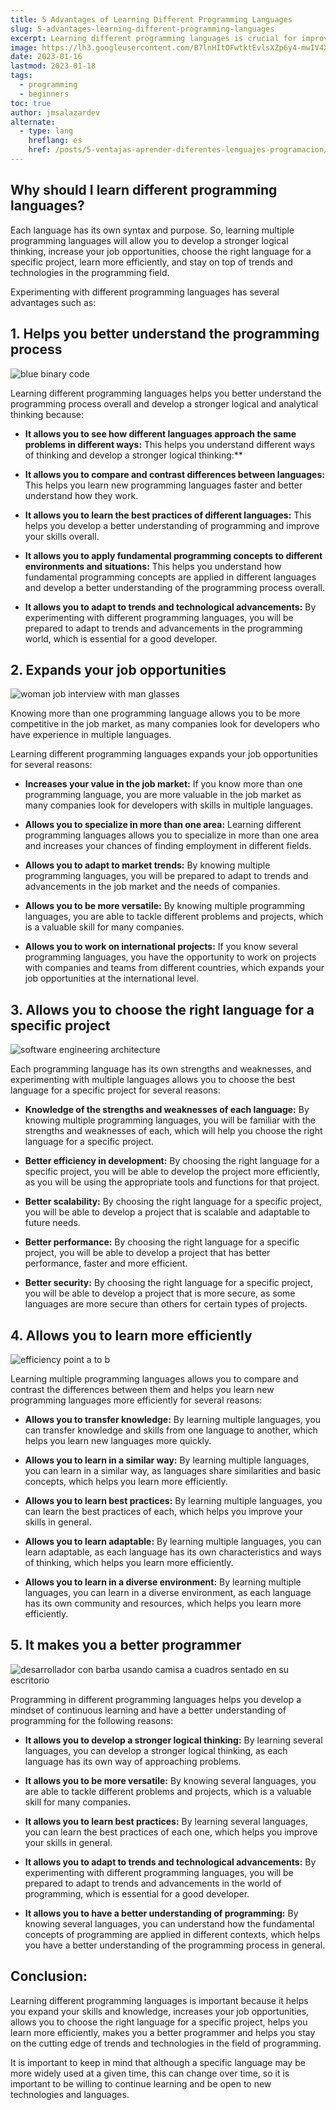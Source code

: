 ```yaml
---
title: 5 Advantages of Learning Different Programming Languages
slug: 5-advantages-learning-different-programming-languages
excerpt: Learning different programming languages is crucial for improving your skills and knowledge as a programmer.
image: https://lh3.googleusercontent.com/B7lnHItOFwtktEvlsXZp6y4-mwIV4XyXMQvS8LThKXnPZTXzj7Emgo5jJRNbs00cQ79Qxuk03BbL-LmqXlrd-tzFkRmrZD7GsqPUB2i-umsor27Jz7hYJ6iBAczbUfm9ppv7TNHI1LU#width=4898&height=2755
date: 2023-01-16
lastmod: 2023-01-18
tags:
  - programming
  - beginners
toc: true
author: jmsalazardev
alternate:
  - type: lang
    hreflang: es
    href: /posts/5-ventajas-aprender-diferentes-lenguajes-programacion/
---
```


## Why should I learn different programming languages?

Each language has its own syntax and purpose. So, learning multiple programming languages will allow you to develop a stronger logical thinking, increase your job opportunities, choose the right language for a specific project, learn more efficiently, and stay on top of trends and technologies in the programming field.

Experimenting with different programming languages has several advantages such as:

## 1. Helps you better understand the programming process

![blue binary code](https://lh3.googleusercontent.com/Hly6l9qqthi4Tmejldj72UcLVJvJvn8ab2fopC8ZpLZ0PJAf_7jmFNcYMOFameO9u-2_aNoXf5WzDYlAtqwMJMmDBb2LQe-fXzMuGV5_IeKLr_ECZ6o-7zzQBBc9M6Y5z0C6U1SRPig#width=3200&height=1800 "Binary Code")

Learning different programming languages helps you better understand the programming process overall and develop a stronger logical and analytical thinking because:

- **It allows you to see how different languages approach the same problems in different ways:**
  This helps you understand different ways of thinking and develop a stronger logical thinking:\*\*

- **It allows you to compare and contrast differences between languages:**
  This helps you learn new programming languages faster and better understand how they work.

- **It allows you to learn the best practices of different languages:**
  This helps you develop a better understanding of programming and improve your skills overall.

- **It allows you to apply fundamental programming concepts to different environments and situations:**
  This helps you understand how fundamental programming concepts are applied in different languages and develop a better understanding of the programming process overall.

- **It allows you to adapt to trends and technological advancements:**
  By experimenting with different programming languages, you will be prepared to adapt to trends and advancements in the programming world, which is essential for a good developer.

## 2. Expands your job opportunities

![woman job interview with man glasses](https://lh3.googleusercontent.com/SGZmG0Dns3cEJ6SPWgucNqJqBQjMAOjpEuYUxfvHhuTJxY16pXQzyYeG3cEO3XrmQkNmirQNNTV68UY0CdGwInNrzM4JqmtulYXVVsunpCPru3_C2G4MjrgnbGmhy8_nchp5B52MPmw#width=2448&height=1377 "Job Interview")

Knowing more than one programming language allows you to be more competitive in the job market, as many companies look for developers who have experience in multiple languages.

Learning different programming languages expands your job opportunities for several reasons:

- **Increases your value in the job market:**
  If you know more than one programming language, you are more valuable in the job market as many companies look for developers with skills in multiple languages.

- **Allows you to specialize in more than one area:**
  Learning different programming languages allows you to specialize in more than one area and increases your chances of finding employment in different fields.

- **Allows you to adapt to market trends:**
  By knowing multiple programming languages, you will be prepared to adapt to trends and advancements in the job market and the needs of companies.

- **Allows you to be more versatile:**
  By knowing multiple programming languages, you are able to tackle different problems and projects, which is a valuable skill for many companies.

- **Allows you to work on international projects:**
  If you know several programming languages, you have the opportunity to work on projects with companies and teams from different countries, which expands your job opportunities at the international level.

## 3. Allows you to choose the right language for a specific project

![software engineering architecture](https://lh3.googleusercontent.com/s5wR9nNmbppSwk6m2S1oGoymo6aR86zNsnK3xN8BtnoSGsn_YbppE7kxJ3gfj9VlacyOUF4JGmIA-rd_HHkQhLQQh36dviuIxTV5NI9MCnw8Asb0dnF5LjQEZeLdQ__8NQp8mXP0NBU#width=2448&height=1377 "Software Architecture")

Each programming language has its own strengths and weaknesses, and experimenting with multiple languages allows you to choose the best language for a specific project for several reasons:

- **Knowledge of the strengths and weaknesses of each language:**
  By knowing multiple programming languages, you will be familiar with the strengths and weaknesses of each, which will help you choose the right language for a specific project.

- **Better efficiency in development:**
  By choosing the right language for a specific project, you will be able to develop the project more efficiently, as you will be using the appropriate tools and functions for that project.

- **Better scalability:**
  By choosing the right language for a specific project, you will be able to develop a project that is scalable and adaptable to future needs.

- **Better performance:**
  By choosing the right language for a specific project, you will be able to develop a project that has better performance, faster and more efficient.

- **Better security:**
  By choosing the right language for a specific project, you will be able to develop a project that is more secure, as some languages are more secure than others for certain types of projects.

## 4. Allows you to learn more efficiently

![efficiency point a to b](https://lh3.googleusercontent.com/gqrGozWg85bNYUhSl7HHYO47XMeGuKIt9qTlsONCGbt-BA8BNJRm7hOSi5uq4INLRa2ZFGLCl4ib-RjkY5xohT6V9NyeGdF3mx-aRIdDWgwl6oV_2ZvvsON2sVLssTZuXQ-A-t6IIy8#width=2448&height=1377 "Efficiency")

Learning multiple programming languages allows you to compare and contrast the differences between them and helps you learn new programming languages more efficiently for several reasons:

- **Allows you to transfer knowledge:**
  By learning multiple languages, you can transfer knowledge and skills from one language to another, which helps you learn new languages more quickly.

- **Allows you to learn in a similar way:**
  By learning multiple languages, you can learn in a similar way, as languages share similarities and basic concepts, which helps you learn more efficiently.

- **Allows you to learn best practices:**
  By learning multiple languages, you can learn the best practices of each, which helps you improve your skills in general.

- **Allows you to learn adaptable:**
  By learning multiple languages, you can learn adaptable, as each language has its own characteristics and ways of thinking, which helps you learn more efficiently.

- **Allows you to learn in a diverse environment:**
  By learning multiple languages, you can learn in a diverse environment, as each language has its own community and resources, which helps you learn more efficiently.

## 5. It makes you a better programmer

![desarrollador con barba usando camisa a cuadros sentado en su escritorio](https://lh3.googleusercontent.com/jf65n35b-i_F_Pp6axFQietFNp0PYQSf5GjZ3hx2DIY0m-gi2ZeYVeOWkcgbXSifGF4PsmPqo6s8iBcf3hByqnlioZCVGtFF6kOThCrv91Apo85WavSOGh02QLXnMENK-odYpCwuIjg#width=2448&height=1377 "Software Engineer")

Programming in different programming languages helps you develop a mindset of continuous learning and have a better understanding of programming for the following reasons:

- **It allows you to develop a stronger logical thinking:**
  By learning several languages, you can develop a stronger logical thinking, as each language has its own way of approaching problems.

- **It allows you to be more versatile:**
  By knowing several languages, you are able to tackle different problems and projects, which is a valuable skill for many companies.

- **It allows you to learn best practices:**
  By learning several languages, you can learn the best practices of each one, which helps you improve your skills in general.

- **It allows you to adapt to trends and technological advancements:**
  By experimenting with different programming languages, you will be prepared to adapt to trends and advancements in the world of programming, which is essential for a good developer.

- **It allows you to have a better understanding of programming:**
  By knowing several languages, you can understand how the fundamental concepts of programming are applied in different contexts, which helps you have a better understanding of the programming process in general.

## Conclusion:

Learning different programming languages is important because it helps you expand your skills and knowledge, increases your job opportunities, allows you to choose the right language for a specific project, helps you learn more efficiently, makes you a better programmer and helps you stay on the cutting edge of trends and technologies in the field of programming.

It is important to keep in mind that although a specific language may be more widely used at a given time, this can change over time, so it is important to be willing to continue learning and be open to new technologies and languages.
